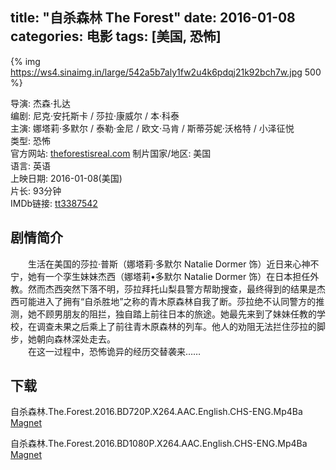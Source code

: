 title: "自杀森林 The Forest"
date: 2016-01-08
categories: 电影
tags: [美国, 恐怖]
---
{% img https://ws4.sinaimg.in/large/542a5b7aly1fw2u4k6pdqj21k92bch7w.jpg 500 %}

导演: 杰森·扎达  
编剧: 尼克·安托斯卡 / 莎拉·康威尔 / 本·科泰  
主演: 娜塔莉·多默尔 / 泰勒·金尼 / 欧文·马肯 / 斯蒂芬妮·沃格特 / 小泽征悦  
类型: 恐怖  
官方网站: [theforestisreal.com](http://theforestisreal.com/)
制片国家/地区: 美国  
语言: 英语  
上映日期: 2016-01-08(美国)  
片长: 93分钟  
IMDb链接: [tt3387542](http://www.imdb.com/title/tt3387542)

## 剧情简介
　　生活在美国的莎拉·普斯（娜塔莉·多默尔 Natalie Dormer 饰）近日来心神不宁，她有一个孪生妹妹杰西（娜塔莉•多默尔 Natalie Dormer 饰）在日本担任外教。然而杰西突然下落不明，莎拉拜托山梨县警方帮助搜查，最终得到的结果是杰西可能进入了拥有“自杀胜地”之称的青木原森林自我了断。莎拉绝不认同警方的推测，她不顾男朋友的阻拦，独自踏上前往日本的旅途。她最先来到了妹妹任教的学校，在调查未果之后乘上了前往青木原森林的列车。他人的劝阻无法拦住莎拉的脚步，她朝向森林深处走去。  
　　在这一过程中，恐怖诡异的经历交替袭来……

## 下载
自杀森林.The.Forest.2016.BD720P.X264.AAC.English.CHS-ENG.Mp4Ba  
[Magnet](magnet:?xt=urn:btih:d6d59cf3fcb3f51187639373b2757b6484e03488&tr=http://bt.mp4ba.com:2710/announce)

自杀森林.The.Forest.2016.BD1080P.X264.AAC.English.CHS-ENG.Mp4Ba  
[Magnet](magnet:?xt=urn:btih:38bedf2ee6cc0041009621e13c6c730fd7ab1e54&tr=http://bt.mp4ba.com:2710/announce)
